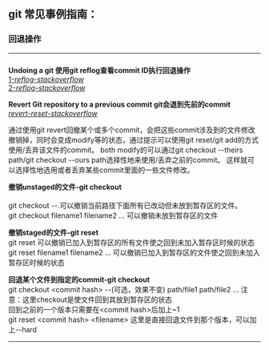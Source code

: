 ## git 常见事例指南：

### 回退操作

---

#####
**Undoing a git 使用git reflog查看commit ID执行回退操作**<br>
[1-_reflog_-_stackoverflow_](https://stackoverflow.com/questions/134882/undoing-a-git-rebase)<br>
[2-_reflog_-_stackoverflow_](https://stackoverflow.com/questions/2510276/undoing-git-reset)

**Revert Git repository to a previous commit git会退到先前的commit**<br>
[ _revert_-_reset_-_stackoverflow_](https://stackoverflow.com/questions/4114095/how-to-revert-git-repository-to-a-previous-commit)

通过使用git revert回撤某个或多个commit，会把这些commit涉及到的文件修改撤销掉，同时会变成modify等的状态，通过提示可以使用git reset/git add的方式使用/丢弃该文件的commit。
both modify的可以通过git checkout --theirs path/git checkout --ours path选择性地来使用/丢弃之前的commit。
这样就可以选择性地选用或者丢弃某些commit里面的一些文件修改。

**撤销unstaged的文件-git checkout**<br> 	
	git checkout --.可以撤销当前路径下面所有已改动但未放到暂存区的文件。<br>
	git checkout filename1 filename2 ... 可以撤销未放到暂存区的文件<br>

**撤销staged的文件-git reset**<br>
git reset	可以撤销已加入到暂存区的所有文件使之回到未加入暂存区时候的状态<br>
git reset filename1 filename2 ... 可以撤销已加入到暂存区的文件使之回到未加入暂存区时候的状态

**回退某个文件到指定的commit-git checkout**<br>
git checkout <commit hash\> --(可选，效果不变) path/file1  path/file2 ...
注意：这里checkout是使文件回到其放到暂存区的状态<br>回到之前的一个版本只需要在<commit hash\>后加上~1<br>
git reset <commit hash\> <filename\>
这里是直接回退文件到那个版本，可以加上--hard

---
